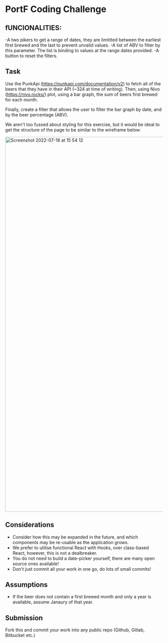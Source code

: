 
# PortF Coding Challenge

## fUNCIONALITIES:
  
  -A two pikers to get a range of dates, they are limitited between the earliest first brewed and the last to prevent unvalid values. 
  -A list of ABV to filter by this parameter. The list is binding to values at the range dates provided.
  -A button to reset the filters.



## Task

Use the PunkApi (https://punkapi.com/documentation/v2) to fetch all of the beers that they have in their API (~324 at time of writing). Then, using Nivo (https://nivo.rocks/) plot, using a bar graph, the sum of beers first brewed for each month. 

Finally, create a filter that allows the user to filter the bar graph by date, and by the beer percentage (ABV).

We aren't too fussed about styling for this exercise, but it would be ideal to get the structure of the page to be similar to the wireframe below:

<img width="1195" alt="Screenshot 2022-07-18 at 15 54 12" src="https://user-images.githubusercontent.com/3050562/179539492-6d5d01b9-3cd7-4807-866f-0b5efb5222d7.png">

## Considerations

- Consider how this may be expanded in the future, and which components may be re-usable as the application grows.
- We prefer to utilise functional React with Hooks, over class-based React, however, this is not a dealbreaker.
- You do not need to build a date-picker yourself, there are many open source ones available!
- Don't just commit all your work in one go, do lots of small commits!

## Assumptions

- If the beer does not contain a first brewed month and only a year is available, assume Janaury of that year.

## Submission

Fork this and commit your work into any public repo (Github, Gitlab, Bitbucket etc.)
